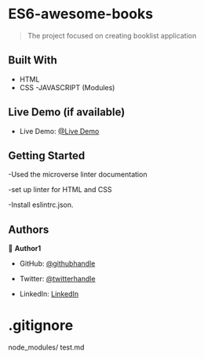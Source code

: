 
​

# ES6-awesome-books

> The project focused on creating booklist application

## Built With
- HTML
- CSS
-JAVASCRIPT (Modules)
​
## Live Demo (if available)

- Live Demo: [@Live Demo](https://alphantihinduka.github.io/ES6-awesome-books/?#)

## Getting Started

-Used the microverse linter documentation

-set up linter for HTML and CSS

-Install eslintrc.json.

## Authors


👤 **Author1**


- GitHub: [@githubhandle](https://github.com/AlphaNtihinduka)

- Twitter: [@twitterhandle](https://twitter.com/AlphaNtihinduka)

- LinkedIn: [LinkedIn](https://www.linkedin.com/in/ntihinduka-alpha-81bb7b22a/)

# .gitignore
node_modules/
test.md
